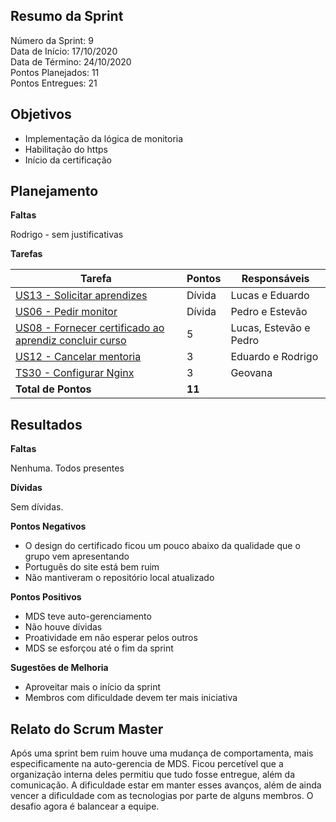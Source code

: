 
## Resumo da Sprint

Número da Sprint:  9<br>
Data de Início:  17/10/2020 <br>
Data de Término: 24/10/2020 <br>
Pontos Planejados:  11 <br>
Pontos Entregues:  21 <br>

## Objetivos

- Implementação da lógica de monitoria
- Habilitação do https
- Início da certificação

## Planejamento

**Faltas** 

Rodrigo - sem justificativas

**Tarefas**

|Tarefa   | Pontos | Responsáveis|
--------- | ------ | -------|
| [US13 - Solicitar aprendizes](https://github.com/fga-eps-mds/2020.1-Minacademy-Wiki/issues/75)                            | Dívida | Lucas e Eduardo |
| [US06 - Pedir monitor](https://github.com/fga-eps-mds/2020.1-Minacademy-Wiki/issues/74)                                   | Dívida | Pedro e Estevão |
| [US08 - Fornecer certificado ao aprendiz concluir curso](https://github.com/fga-eps-mds/2020.1-Minacademy-Wiki/issues/77) | 5 | Lucas, Estevão e Pedro  |
| [US12 - Cancelar mentoria](https://github.com/fga-eps-mds/2020.1-Minacademy-Wiki/issues/78)                               | 3 | Eduardo e Rodrigo  |
| [TS30 - Configurar Nginx](https://github.com/fga-eps-mds/2020.1-Minacademy-Wiki/issues/79)                                | 3 | Geovana |
| **Total de Pontos**                                                             | **11** | |


## Resultados

**Faltas** 

Nenhuma. Todos presentes

**Dívidas**

Sem dívidas.


**Pontos Negativos**

- O design do certificado ficou um pouco abaixo da qualidade que o grupo vem apresentando
- Português do site está bem ruim
- Não mantiveram o repositório local atualizado

**Pontos Positivos**

- MDS teve auto-gerenciamento 
- Não houve dívidas
- Proatividade em não esperar pelos outros
- MDS se esforçou até o fim da sprint

**Sugestões de Melhoria**

- Aproveitar mais o início da sprint
- Membros com dificuldade devem ter mais iniciativa

## Relato do Scrum Master

Após uma sprint bem ruim houve uma mudança de comportamenta, mais especificamente na auto-gerencia de MDS. Ficou percetível que a organização interna deles permitiu que tudo fosse entregue, além da comunicação. A dificuldade estar em manter esses avanços, além de ainda vencer a dificuldade com as tecnologias por parte de alguns membros. O desafio agora é balancear a equipe.
